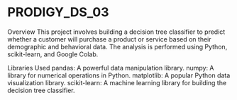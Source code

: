 # PRODIGY_DS_03

Overview This project involves building a decision tree classifier to predict whether a customer will purchase a product or service based on their demographic and behavioral data. The analysis is performed using Python, scikit-learn, and Google Colab.

Libraries Used pandas: A powerful data manipulation library. numpy: A library for numerical operations in Python. matplotlib: A popular Python data visualization library. scikit-learn: A machine learning library for building the decision tree classifier.
